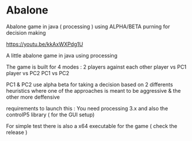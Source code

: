 # Abalone
Abalone game in java ( processing ) using ALPHA/BETA purning for decision making  

https://youtu.be/kkAxWXPdg1U


A little abalone game in java using processing

The game is built for 4 modes : 2 players against each other player vs PC1 player vs PC2 PC1 vs PC2

PC1 & PC2 use alpha beta for taking a decision based on 2 differents heuristics where one of the approaches is meant to be aggressive & the other more deffensive

requirements to launch this : You need processing 3.x and also the controlP5 library ( for the GUI setup)
 
For simple test there is also a x64 executable for the game ( check the release )
